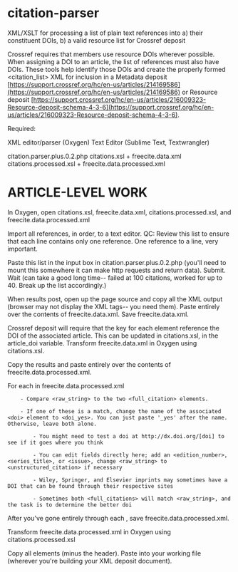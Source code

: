 # citation-parser
XML/XSLT for processing a list of plain text references into a) their constituent DOIs, b) a valid resource list for Crossref deposit

Crossref requires that members use resource DOIs wherever possible. When assigning a DOI to an article, the list of references must also have DOIs. These tools help identify those DOIs and create the properly formed <citation\_list> XML for inclusion in a Metadata deposit [https://support.crossref.org/hc/en-us/articles/214169586](https://support.crossref.org/hc/en-us/articles/214169586) or Resource deposit [https://support.crossref.org/hc/en-us/articles/216009323-Resource-deposit-schema-4-3-6](https://support.crossref.org/hc/en-us/articles/216009323-Resource-deposit-schema-4-3-6).

Required:

  XML editor/parser (Oxygen)
	Text Editor (Sublime Text, Textwrangler)

  citation.parser.plus.0.2.php
	citations.xsl + freecite.data.xml
	citations.processed.xsl + freecite.data.processed.xml

# ARTICLE-LEVEL WORK

In Oxygen, open citations.xsl, freecite.data.xml, citations.processed.xsl, and freecite.data.processed.xml

Import all references, in order, to a text editor. QC: Review this list to ensure that each line contains only one reference. One reference to a line, very important.

Paste this list in the input box in citation.parser.plus.0.2.php (you'll need to mount this somewhere it can make http requests and return data). Submit. Wait (can take a good long time-- failed at 100 citations, worked for up to 40. Break up the list accordingly.)

When results post, open up the page source and copy all the XML output (browser may not display the XML tags-- you need them). Paste entirely over the contents of freecite.data.xml. Save freecite.data.xml.

Crossref deposit will require that the key for each <citation> element reference the DOI of the associated article. This can be updated in citations.xsl, in the article_doi variable. Transform freecite.data.xml in Oxygen using citations.xsl.

Copy the results and paste entirely over the contents of freecite.data.processed.xml.

For each <citation> in freecite.data.processed.xml

		- Compare <raw_string> to the two <full_citation> elements.

		- If one of these is a match, change the name of the associated <doi> element to <doi_yes>. You can just paste '_yes' after the name. Otherwise, leave both alone.

			- You might need to test a doi at http://dx.doi.org/[doi] to see if it goes where you think

			- You can edit fields directly here; add an <edition_number>, <series_title>, or <issue>, change <raw_string> to <unstructured_citation> if necessary

			- Wiley, Springer, and Elsevier imprints may sometimes have a DOI that can be found through their respective sites

			- Sometimes both <full_citations> will match <raw_string>, and the task is to determine the better doi

After you've gone entirely through each <citation>, save freecite.data.processed.xml.

Transform freecite.data.processed.xml in Oxygen using citations.processed.xsl

Copy all <citation> elements (minus the header). Paste into your working file (wherever you're building your XML deposit document).
